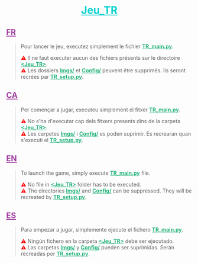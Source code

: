 **<h1 align="center" style="color: #00D0D0"><u>Jeu_TR</u></h1>**

## **<r style="color: #A040A0; text-decoration: underline">FR</r>**
> Pour lancer le jeu, executez simplement le fichier **<u style="color: #22B278">TR_main.py</u>**.<br>
> 
> <r style="color: red">⚠</r> Il ne faut executer aucun des fichiers présents sur le directoire **<u style="color: #22B278">&lt;Jeu_TR&gt;</u>**.<br>
> <r style="color: red">⚠</r> Les dossiers **<u style="color: #22B278">Imgs/</u>** et **<u style="color: #22B278">Config/</u>** peuvent être supprimés. Ils seront recrées par **<u style="color: #22B278">TR_setup.py</u>**.

## **<r style="color: #A040A0; text-decoration: underline">CA</r>**
> Per començar a jugar, executeu simplement el fitxer **<u style="color: #22B278">TR_main.py</u>**.<br>
> 
> <r style="color: red">⚠</r> No s'ha d'executar cap dels fitxers presents dins de la carpeta **<u style="color: #22B278">&lt;Jeu_TR&gt;</u>**.<br>
> <r style="color: red">⚠</r> Les carpetes **<u style="color: #22B278">Imgs/</u>** i **<u style="color: #22B278">Config/</u>** es poden suprimir. Es recrearan quan s'executi el **<u style="color: #22B278">TR_setup.py</u>**.


## **<r style="color: #A040A0; text-decoration: underline">EN</r>**
> To launch the game, simply execute **<u style="color: #22B278">TR_main.py</u>** file.<br>
> 
> <r style="color: red">⚠</r> No file in **<u style="color: #22B278">&lt;Jeu_TR&gt;</u>** folder has to be executed.<br>
> <r style="color: red">⚠</r> The directories **<u style="color: #22B278">Imgs/</u>** and **<u style="color: #22B278">Config/</u>** can be suppressed. They will be recreated by **<u style="color: #22B278">TR_setup.py</u>**.

## **<r style="color: #A040A0; text-decoration: underline">ES</r>**
> Para empezar a jugar, simplemente ejecute el fichero **<u style="color: #22B278">TR_main.py</u>**.<br>
> 
> <r style="color: red">⚠</r> Ningún fichero en la carpeta **<u style="color: #22B278">&lt;Jeu_TR&gt;</u>** debe ser ejecutado.<br>
> <r style="color: red">⚠</r> Las carpetas **<u style="color: #22B278">Imgs/</u>** y **<u style="color: #22B278">Config/</u>** pueden ser suprimidas. Serán recreadas por **<u style="color: #22B278">TR_setup.py</u>**.

</p>